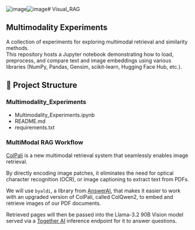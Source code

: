 ![image](https://github.com/user-attachments/assets/04fe2772-36c8-429b-8245-1be282daae60)![image](https://github.com/user-attachments/assets/04fe2772-36c8-429b-8245-1be282daae60)# Visual_RAG
## Multimodality Experiments

A collection of experiments for exploring multimodal retrieval and similarity methods.  
This repository hosts a Jupyter notebook demonstrating how to load, preprocess, and compare text and image embeddings using various libraries (NumPy, Pandas, Gensim, scikit-learn, Hugging Face Hub, etc.).

## 📂 Project Structure

### Multimodality_Experiments
-  Multimodality_Experiments.ipynb
-  README.md
-  requirements.txt


### MultiModal RAG Workflow

[ColPali](https://arxiv.org/abs/2407.01449) is a new multimodal retrieval system that seamlessly enables image retrieval.

By directly encoding image patches, it eliminates the need for optical character recognition (OCR), or image captioning to extract text from PDFs.

We will use `byaldi`, a library from [AnswerAI](https://www.answer.ai/), that makes it easier to work with an upgraded version of ColPali, called ColQwen2, to embed and retrieve images of our PDF documents.

Retrieved pages will then be passed into the Llama-3.2 90B Vision model served via a [Together AI](https://www.together.ai/) inference endpoint for it to answer questions.

